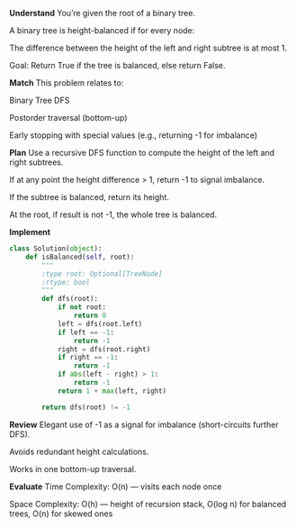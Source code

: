 **Understand**
You’re given the root of a binary tree.

A binary tree is height-balanced if for every node:

The difference between the height of the left and right subtree is at most 1.

Goal: Return True if the tree is balanced, else return False.

**Match**
This problem relates to:

Binary Tree DFS

Postorder traversal (bottom-up)

Early stopping with special values (e.g., returning -1 for imbalance)

**Plan**
Use a recursive DFS function to compute the height of the left and right subtrees.

If at any point the height difference > 1, return -1 to signal imbalance.

If the subtree is balanced, return its height.

At the root, if result is not -1, the whole tree is balanced.

**Implement**
```python
class Solution(object):
    def isBalanced(self, root):
        """
        :type root: Optional[TreeNode]
        :rtype: bool
        """
        def dfs(root):
            if not root:
                return 0
            left = dfs(root.left)
            if left == -1:
                return -1
            right = dfs(root.right)
            if right == -1:
                return -1
            if abs(left - right) > 1:
                return -1
            return 1 + max(left, right)

        return dfs(root) != -1
```

**Review**
Elegant use of -1 as a signal for imbalance (short-circuits further DFS).

Avoids redundant height calculations.

Works in one bottom-up traversal.

**Evaluate**
Time Complexity: O(n) — visits each node once

Space Complexity: O(h) — height of recursion stack, O(log n) for balanced trees, O(n) for skewed ones

